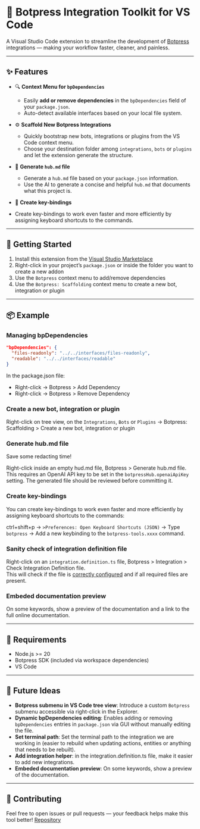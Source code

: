 # 🧩 Botpress Integration Toolkit for VS Code

A Visual Studio Code extension to streamline the development of [Botpress](https://botpress.com) integrations — making your workflow faster, cleaner, and painless.

---

## ✨ Features

- 🔍 **Context Menu for `bpDependencies`**

  - Easily **add or remove dependencies** in the `bpDependencies` field of your `package.json`.
  - Auto-detect available interfaces based on your local file system.

- ⚙️ **Scaffold New Botpress Integrations**

  - Quickly bootstrap new bots, integrations or plugins from the VS Code context menu.
  - Choose your destination folder among `integrations`, `bots` or `plugins` and let the extension generate the structure.

- 📃 **Generate `hub.md` file**

  - Generate a `hub.md` file based on your `package.json` information.
  - Use the AI to generate a concise and helpful `hub.md` that documents what this project is.

- 📃 **Create key-bindings**

- Create key-bindings to work even faster and more efficiently by assigning keyboard shortcuts to the commands.

---

## 🚀 Getting Started

1. Install this extension from the [Visual Studio Marketplace](https://marketplace.visualstudio.com/items?itemName=ackermannQ.botpress-tools)
2. Right-click in your project’s `package.json` or inside the folder you want to create a new addon
3. Use the `Botpress` context menu to add/remove dependencies
4. Use the `Botpress: Scaffolding` context menu to create a new bot, integration or plugin

---

## 📦 Example

### Managing bpDependencies

```json
"bpDependencies": {
  "files-readonly": "../../interfaces/files-readonly",
  "readable": "../../interfaces/readable"
}
```

In the package.json file:

- Right-click → Botpress > Add Dependency
- Right-click → Botpress > Remove Dependency

### Create a new bot, integration or plugin

Right-click on tree view, on the `Integrations`, `Bots` or `Plugins` → Botpress: Scaffolding > Create a new bot, integration or plugin

### Generate hub.md file

Save some redacting time!

Right-click inside an empty hud.md file, Botpress > Generate hub.md file.  
This requires an OpenAI API key to be set in the `botpressHub.openaiApiKey` setting.
The generated file should be reviewed before committing it.

### Create key-bindings

You can create key-bindings to work even faster and more efficiently by assigning keyboard shortcuts to the commands:

ctrl+shift+p → `>Preferences: Open Keyboard Shortcuts (JSON)` → Type `botpress` → Add a new keybinding to the `botpress-tools.xxxx` command.

### Sanity check of integration definition file

Right-click on an `integration.definition.ts` file, Botpress > Integration > Check Integration Definition file.  
This will check if the file is [correctly configured](https://botpress.mintlify.app/for-developers/sdk/integration/publish-your-integration-on-botpress-hub#your-integration%E2%80%99s-public-information) and if all required files are present.

### Embeded documentation preview

On some keywords, show a preview of the documentation and a link to the full online documentation.

---

## 🔧 Requirements

- Node.js >= 20
- Botpress SDK (included via workspace dependencies)
- VS Code

---

## 🧪 Future Ideas

- **Botpress submenu in VS Code tree view**: Introduce a custom `Botpress` submenu accessible via right-click in the Explorer.
- **Dynamic bpDependencies editing**: Enables adding or removing `bpDependencies` entries in `package.json` via GUI without manually editing the file.
- **Set terminal path**: Set the terminal path to the integration we are working in (easier to rebuild when updating actions, entities or anything that needs to be rebuilt).
- **Add integration helper**: in the integration.definition.ts file, make it easier to add new integrations.
- **Embeded documentation preview**: On some keywords, show a preview of the documentation.

---

## 💙 Contributing

Feel free to open issues or pull requests — your feedback helps make this tool better!
[Repository](https://github.com/ackermannQ/vscode-botpress-bpdependencies)
